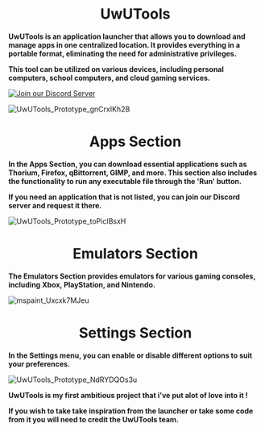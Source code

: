 <H1 align="center">UwUTools</H1>

**UwUTools is an application launcher that allows you to download and manage apps in one centralized location. It provides everything in a portable format, eliminating the need for administrative privileges.**

**This tool can be utilized on various devices, including personal computers, school computers, and cloud gaming services.**

[![Join our Discord Server](https://img.shields.io/badge/Discord-Join%20our%20server-7289DA?style=for-the-badge&logo=discord&logoColor=white)](https://discord.gg/GmnFnC3VkN)

![UwUTools_Prototype_gnCrxIKh2B](https://github.com/dpadGuy/UwUTools/assets/164203577/f6866826-b9e2-44c0-82fc-82de01fe5b48)

<H1 align="center">Apps Section</H1>

**In the Apps Section, you can download essential applications such as Thorium, Firefox, qBittorrent, GIMP, and more. This section also includes the functionality to run any executable file through the 'Run' button.**

**If you need an application that is not listed, you can join our Discord server and request it there.**

![UwUTools_Prototype_toPicIBsxH](https://github.com/dpadGuy/UwUTools/assets/164203577/57b86dce-db2b-4a53-8f97-db211836ae58)

<H1 align="center">Emulators Section</H1>

**The Emulators Section provides emulators for various gaming consoles, including Xbox, PlayStation, and Nintendo.**

![mspaint_Uxcxk7MJeu](https://github.com/dpadGuy/UwUTools/assets/164203577/859e1485-ffae-4126-95ec-86effbdb544e)

<H1 align="center">Settings Section</H1>

**In the Settings menu, you can enable or disable different options to suit your preferences.**

![UwUTools_Prototype_NdRYDQOs3u](https://github.com/dpadGuy/UwUTools/assets/164203577/00bc0bee-7bf1-4e3f-8e39-4c7a57145254)

**UwUTools is my first ambitious project that i've put alot of love into it !**

**If you wish to take take inspiration from the launcher or take some code from it you will need to credit the UwUTools team.**
